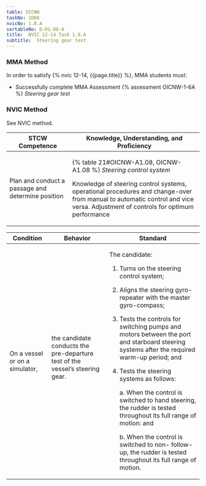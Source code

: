 ```yaml
---
table: OICNW
taskNo: 1D8A
nvicNo: 1.8.A 
sortableNo: D-01-08-A
title:  NVIC 12-14 Task 1.8.A
subtitle:  Steering gear test
---
```



### MMA Method

In order to satisfy  {% nvic 12-14, {{page.title}}  %}, MMA students must:

* Successfully complete MMA Assessment {% assessment OICNW-1-6A %} *Steering gear test*


### NVIC Method

<a onclick="togglevisibility('nvic_methods')" >See NVIC method.</a>

<div id='nvic_methods' class='hide'>

<table>
<thead>
<tr>
<th class='forty'> STCW Competence </th>
<th class='sixty'> Knowledge, Understanding, and Proficiency </th>
</tr>
</thead>




<tbody>
<tr><td markdown='1'>

Plan and conduct a passage and determine position

</td><td markdown='1'>

{% table 21#OICNW-A1.08, OICNW-A1.08 %} *Steering control system*

 Knowledge of steering control systems, operational procedures and change-over from manual to automatic control and vice versa. Adjustment of controls for optimum performance

</td></tr>


</tbody>
</table>


<table>
<thead>
<tr><th class='twenty'>  Condition </th><th class='twenty'> Behavior </th><th  class='sixty'>Standard </th></tr>
</thead>
<tbody >



<tr><td markdown='1'>

On a vessel or on a simulator,

</td><td markdown='1'>

the candidate conducts the pre-departure test of the vessel’s steering gear.

<br>

<div class="tooltip" markdown='1'>



</div>


</td><td markdown='1'>

The candidate:

1. Turns on the steering control system;

2. Aligns the steering gyro-repeater with the master gyro-compass;

3. Tests the controls for switching pumps and motors between the port and starboard steering systems after the required warm-up period; and

4. Tests the steering systems as follows:

     a. When the control is switched to hand steering, the rudder is tested throughout its full range of motion: and

     b. When the control is switched to non- follow-up, the rudder is tested throughout its full range of motion.

</td></tr>
</tbody>
</table>
</div>
